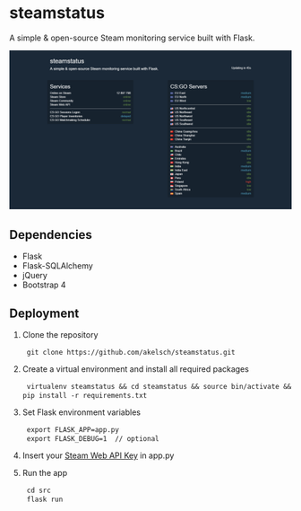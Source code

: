 # steamstatus
A simple &amp; open-source Steam monitoring service built with Flask.

<img src="https://raw.githubusercontent.com/akelsch/steamstatus/master/readme.png" width="540">

## Dependencies
* Flask
* Flask-SQLAlchemy
* jQuery
* Bootstrap 4

## Deployment
1. Clone the repository

        git clone https://github.com/akelsch/steamstatus.git

2. Create a virtual environment and install all required packages

        virtualenv steamstatus && cd steamstatus && source bin/activate && pip install -r requirements.txt

3. Set Flask environment variables

        export FLASK_APP=app.py
        export FLASK_DEBUG=1  // optional

4. Insert your [Steam Web API Key](https://steamcommunity.com/dev/apikey) in app.py

5. Run the app

        cd src
        flask run
